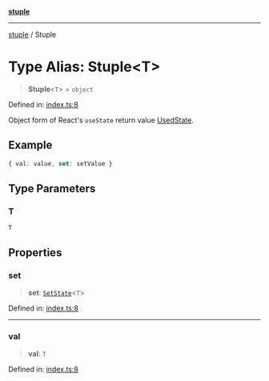 [**stuple**](../README.md)

***

[stuple](../globals.md) / Stuple

# Type Alias: Stuple\<T\>

> **Stuple**\<`T`\> = `object`

Defined in: [index.ts:8](https://github.com/700software/stuple/blob/16d3a88d65a5c689946e059424116e5180fb7aa3/index.ts#L8)

Object form of React's `useState` return value [UsedState](UsedState.md).

## Example

```ts
{ val: value, set: setValue }
```

## Type Parameters

### T

`T`

## Properties

### set

> **set**: [`SetState`](SetState.md)\<`T`\>

Defined in: [index.ts:8](https://github.com/700software/stuple/blob/16d3a88d65a5c689946e059424116e5180fb7aa3/index.ts#L8)

***

### val

> **val**: `T`

Defined in: [index.ts:8](https://github.com/700software/stuple/blob/16d3a88d65a5c689946e059424116e5180fb7aa3/index.ts#L8)
